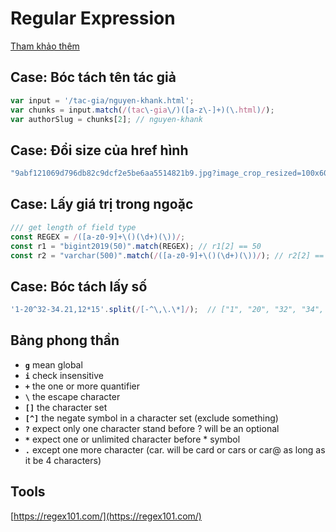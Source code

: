 # Regular Expression

[Tham khảo thêm](https://medium.com/@j_lim_j/summary-of-javascript-regular-expressions-regex-tutorial-by-net-ninja-6cb5215dd658)

## Case: Bóc tách tên tác giả

```javascript
var input = '/tac-gia/nguyen-khank.html';
var chunks = input.match(/(tac\-gia\/)([a-z\-]+)(\.html)/);
var authorSlug = chunks[2]; // nguyen-khank
```

## Case: Đổi size của href hình 

```javascript
"9abf121069d796db82c9dcf2e5be6aa5514821b9.jpg?image_crop_resized=100x60".replace(/image_crop_resized=(\d)*x(\d)*/, 'image_crop_resized=400x240');
```

## Case: Lấy giá trị trong ngoặc

```javascript
/// get length of field type
const REGEX = /([a-z0-9]+\()(\d+)(\))/;
const r1 = "bigint2019(50)".match(REGEX); // r1[2] == 50
const r2 = "varchar(500)".match(/([a-z0-9]+\()(\d+)(\))/); // r2[2] == 500
```

## Case: Bóc tách lấy số

```javascript
'1-20^32-34.21,12*15'.split(/[-^\,\.\*]/);  // ["1", "20", "32", "34", "21", "12", "15"]
```

## Bảng phong thần

- **`g`**  mean global
- **`i`** check insensitive
- **`+`** the one or more quantifier
- **`\`** the escape character
- **`[]`** the character set
- **`[^]`** the negate symbol in a character set (exclude something)
- **`?`** expect only one character stand before ? will be an optional
- **`*`** expect one or unlimited character before * symbol
- **`.`** except one more character (car. will be card or cars or car@ as long as it be 4 characters)

## Tools
[https://regex101.com/](https://regex101.com/)